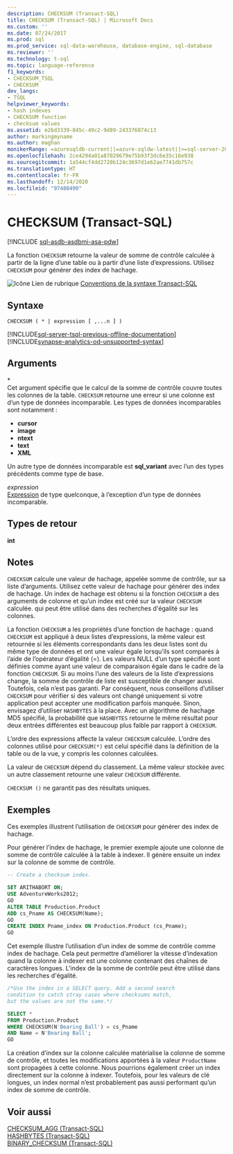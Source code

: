 ```yaml
---
description: CHECKSUM (Transact-SQL)
title: CHECKSUM (Transact-SQL) | Microsoft Docs
ms.custom: ''
ms.date: 07/24/2017
ms.prod: sql
ms.prod_service: sql-data-warehouse, database-engine, sql-database
ms.reviewer: ''
ms.technology: t-sql
ms.topic: language-reference
f1_keywords:
- CHECKSUM_TSQL
- CHECKSUM
dev_langs:
- TSQL
helpviewer_keywords:
- hash indexes
- CHECKSUM function
- checksum values
ms.assetid: e26d3339-845c-49c2-9d89-243376874c13
author: markingmyname
ms.author: maghan
monikerRange: =azuresqldb-current||=azure-sqldw-latest||>=sql-server-2016||>=sql-server-linux-2017||=azuresqldb-mi-current
ms.openlocfilehash: 2ce4294a01a87029679e75b93f3dc6e35c16e938
ms.sourcegitcommit: 1a544cf4dd2720b124c3697d1e62ae7741db757c
ms.translationtype: HT
ms.contentlocale: fr-FR
ms.lasthandoff: 12/14/2020
ms.locfileid: "97480490"
---
```

# <a name="checksum-transact-sql"></a>CHECKSUM (Transact-SQL)
[!INCLUDE [sql-asdb-asdbmi-asa-pdw](../../includes/applies-to-version/sql-asdb-asdbmi-asa.md)]

La fonction `CHECKSUM` retourne la valeur de somme de contrôle calculée à partir de la ligne d’une table ou à partir d’une liste d’expressions. Utilisez `CHECKSUM` pour générer des index de hachage.
  
![Icône Lien de rubrique](../../database-engine/configure-windows/media/topic-link.gif "Icône du lien de rubrique") [Conventions de la syntaxe Transact-SQL](../../t-sql/language-elements/transact-sql-syntax-conventions-transact-sql.md)
  
## <a name="syntax"></a>Syntaxe  
  
```syntaxsql
CHECKSUM ( * | expression [ ,...n ] )  
```  
  
[!INCLUDE[sql-server-tsql-previous-offline-documentation](../../includes/sql-server-tsql-previous-offline-documentation.md)]
[!INCLUDE[synapse-analytics-od-unsupported-syntax](../../includes/synapse-analytics-od-unsupported-syntax.md)]

## <a name="arguments"></a>Arguments
\*  
Cet argument spécifie que le calcul de la somme de contrôle couvre toutes les colonnes de la table. `CHECKSUM` retourne une erreur si une colonne est d’un type de données incomparable. Les types de données incomparables sont notamment :

- **cursor**
- **image**
- **ntext**
- **text**
- **XML**

Un autre type de données incomparable est **sql_variant** avec l’un des types précédents comme type de base.
  
*expression*  
[Expression](../../t-sql/language-elements/expressions-transact-sql.md) de type quelconque, à l’exception d’un type de données incomparable.
  
## <a name="return-types"></a>Types de retour
 **int**  
  
## <a name="remarks"></a>Notes  
`CHECKSUM` calcule une valeur de hachage, appelée somme de contrôle, sur sa liste d’arguments. Utilisez cette valeur de hachage pour générer des index de hachage. Un index de hachage est obtenu si la fonction `CHECKSUM` a des arguments de colonne et qu’un index est créé sur la valeur `CHECKSUM` calculée. qui peut être utilisé dans des recherches d'égalité sur les colonnes.
  
La fonction `CHECKSUM` a les propriétés d’une fonction de hachage : quand `CHECKSUM` est appliqué à deux listes d’expressions, la même valeur est retournée si les éléments correspondants dans les deux listes sont du même type de données et ont une valeur égale lorsqu’ils sont comparés à l’aide de l’opérateur d’égalité (=). Les valeurs NULL d’un type spécifié sont définies comme ayant une valeur de comparaison égale dans le cadre de la fonction `CHECKSUM`. Si au moins l’une des valeurs de la liste d’expressions change, la somme de contrôle de liste est susceptible de changer aussi. Toutefois, cela n’est pas garanti. Par conséquent, nous conseillons d’utiliser `CHECKSUM` pour vérifier si des valeurs ont changé uniquement si votre application peut accepter une modification parfois manquée. Sinon, envisagez d’utiliser `HASHBYTES` à la place. Avec un algorithme de hachage MD5 spécifié, la probabilité que `HASHBYTES` retourne le même résultat pour deux entrées différentes est beaucoup plus faible par rapport à `CHECKSUM`.
  
L’ordre des expressions affecte la valeur `CHECKSUM` calculée. L’ordre des colonnes utilisé pour `CHECKSUM(*)` est celui spécifié dans la définition de la table ou de la vue, y compris les colonnes calculées.
  
La valeur de `CHECKSUM` dépend du classement. La même valeur stockée avec un autre classement retourne une valeur `CHECKSUM` différente.
  
`CHECKSUM ()` ne garantit pas des résultats uniques.

## <a name="examples"></a>Exemples  
Ces exemples illustrent l’utilisation de `CHECKSUM` pour générer des index de hachage.
  
Pour générer l’index de hachage, le premier exemple ajoute une colonne de somme de contrôle calculée à la table à indexer. Il génère ensuite un index sur la colonne de somme de contrôle. 
  
```sql
-- Create a checksum index.  

SET ARITHABORT ON;  
USE AdventureWorks2012;   
GO  
ALTER TABLE Production.Product  
ADD cs_Pname AS CHECKSUM(Name);  
GO  
CREATE INDEX Pname_index ON Production.Product (cs_Pname);  
GO  
```  
  
Cet exemple illustre l’utilisation d’un index de somme de contrôle comme index de hachage. Cela peut permettre d’améliorer la vitesse d’indexation quand la colonne à indexer est une colonne contenant des chaînes de caractères longues. L'index de la somme de contrôle peut être utilisé dans les recherches d'égalité.
  
```sql
/*Use the index in a SELECT query. Add a second search   
condition to catch stray cases where checksums match,   
but the values are not the same.*/  

SELECT *   
FROM Production.Product  
WHERE CHECKSUM(N'Bearing Ball') = cs_Pname  
AND Name = N'Bearing Ball';  
GO  
```  
  
La création d’index sur la colonne calculée matérialise la colonne de somme de contrôle, et toutes les modifications apportées à la valeur `ProductName` sont propagées à cette colonne. Nous pourrions également créer un index directement sur la colonne à indexer. Toutefois, pour les valeurs de clé longues, un index normal n’est probablement pas aussi performant qu’un index de somme de contrôle.
  
## <a name="see-also"></a>Voir aussi
[CHECKSUM_AGG &#40;Transact-SQL&#41;](../../t-sql/functions/checksum-agg-transact-sql.md)  
[HASHBYTES &#40;Transact-SQL&#41;](../../t-sql/functions/hashbytes-transact-sql.md)  
[BINARY_CHECKSUM  &#40;Transact-SQL&#41;](../../t-sql/functions/binary-checksum-transact-sql.md)
  
  
